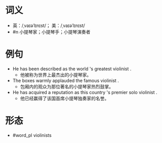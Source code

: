 # 词义
- 英：/ˌvaɪəˈlɪnɪst/； 美：/ˌvaɪəˈlɪnɪst/
- #n 小提琴家；小提琴手；小提琴演奏者
# 例句
- He has been described as the world 's greatest violinist .
	- 他被称为世界上最杰出的小提琴家。
- The boxes warmly applauded the famous violinist .
	- 包厢内的观众为那位著名的小提琴家热烈鼓掌。
- He has acquired a reputation as this country 's premier solo violinist .
	- 他已经赢得了该国首席小提琴独奏家的名誉。
# 形态
- #word_pl violinists

